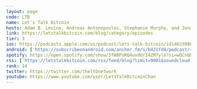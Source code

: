 ```yaml
---
layout: page
code: LTB
name: Let's Talk Bitcoin
hosts: Adam B. Levine, Andreas Antonopoulos, Stephanie Murphy, and Jonathan Mohan
link: https://letstalkbitcoin.com/blog/category/episodes
tier: 3
ios: https://podcasts.apple.com/us/podcast/lets-talk-bitcoin/id1463398832
android: ['https://subscribeonandroid.com/anchor.fm/s/b421fd4/podcast/rss']
spotify: https://open.spotify.com/show/3fW8PuRQ4uvdOrI4ZM7yle?si=wQCnQEjJSvWJS3JvE3rAEQ
rss: ['https://letstalkbitcoin.com/rss/feed/blog?limit=9001&soundcloud-id=true&audio-url=true&sites=1']
rank: 14
twitter: https://twitter.com/theltbnetwork
youtube: https://www.youtube.com/user/LetsTalkBitcoinChan
---
```

